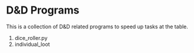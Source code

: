# D&D Programs

This is a collection of D&D related programs to speed up tasks at the table.

1. dice_roller.py
2. individual_loot


